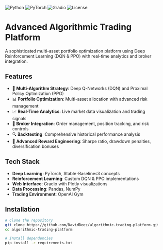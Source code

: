![Python](https://img.shields.io/badge/python-3.8%2B-blue)
![PyTorch](https://img.shields.io/badge/PyTorch-%23EE4C2C.svg?style=flat&logo=PyTorch&logoColor=white)
![Gradio](https://img.shields.io/badge/Gradio-Interface-orange)
![License](https://img.shields.io/badge/License-MIT-green)

# Advanced Algorithmic Trading Platform

A sophisticated multi-asset portfolio optimization platform using Deep Reinforcement Learning (DQN & PPO) with real-time analytics and broker integration.

## Features

- 🤖 **Multi-Algorithm Strategy**: Deep Q-Networks (DQN) and Proximal Policy Optimization (PPO)
- 📊 **Portfolio Optimization**: Multi-asset allocation with advanced risk management
- 📈 **Real-Time Analytics**: Live market data visualization and trading signals
- 💼 **Broker Integration**: Order management, position tracking, and risk controls
- 🔍 **Backtesting**: Comprehensive historical performance analysis
- 🎯 **Advanced Reward Engineering**: Sharpe ratio, drawdown penalties, diversification bonuses

## Tech Stack

- **Deep Learning**: PyTorch, Stable-Baselines3 concepts
- **Reinforcement Learning**: Custom DQN & PPO implementations
- **Web Interface**: Gradio with Plotly visualizations
- **Data Processing**: Pandas, NumPy
- **Trading Environment**: OpenAI Gym

## Installation

```bash
# Clone the repository
git clone https://github.com/DavidDeez/algorithmic-trading-platform.git
cd algorithmic-trading-platform

# Install dependencies
pip install -r requirements.txt
